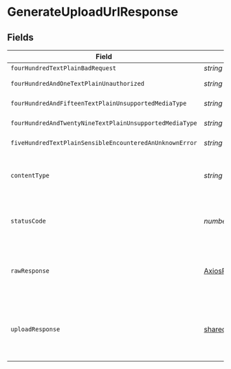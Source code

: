 # GenerateUploadUrlResponse


## Fields

| Field                                                                 | Type                                                                  | Required                                                              | Description                                                           |
| --------------------------------------------------------------------- | --------------------------------------------------------------------- | --------------------------------------------------------------------- | --------------------------------------------------------------------- |
| `fourHundredTextPlainBadRequest`                                      | *string*                                                              | :heavy_minus_sign:                                                    | Bad Request                                                           |
| `fourHundredAndOneTextPlainUnauthorized`                              | *string*                                                              | :heavy_minus_sign:                                                    | Not authorized                                                        |
| `fourHundredAndFifteenTextPlainUnsupportedMediaType`                  | *string*                                                              | :heavy_minus_sign:                                                    | Unsupported Media Type                                                |
| `fourHundredAndTwentyNineTextPlainUnsupportedMediaType`               | *string*                                                              | :heavy_minus_sign:                                                    | Too Many Requests                                                     |
| `fiveHundredTextPlainSensibleEncounteredAnUnknownError`               | *string*                                                              | :heavy_minus_sign:                                                    | Internal Server Error                                                 |
| `contentType`                                                         | *string*                                                              | :heavy_check_mark:                                                    | HTTP response content type for this operation                         |
| `statusCode`                                                          | *number*                                                              | :heavy_check_mark:                                                    | HTTP response status code for this operation                          |
| `rawResponse`                                                         | [AxiosResponse](https://axios-http.com/docs/res_schema)               | :heavy_minus_sign:                                                    | Raw HTTP response; suitable for custom response parsing               |
| `uploadResponse`                                                      | [shared.UploadResponse](../../../sdk/models/shared/uploadresponse.md) | :heavy_minus_sign:                                                    | Returns the upload_url at which to PUT the document for extraction    |